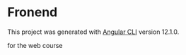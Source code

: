 # Fronend

This project was generated with [Angular CLI](https://github.com/angular/angular-cli) version 12.1.0.

for the web course

